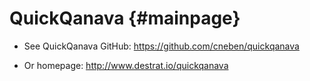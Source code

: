 QuickQanava  {#mainpage}
===========

- See QuickQanava GitHub: https://github.com/cneben/quickqanava

- Or homepage: http://www.destrat.io/quickqanava



